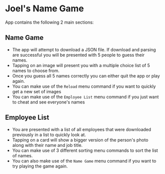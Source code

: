 # Joel's Name Game

App contains the following 2 main sections:

## Name Game ##
* The app will attempt to download a JSON file. If download and parsing are successful you will be presented with 5 people to guess their names.
* Tapping on an image will present you with a multiple choice list of 5 names to choose from.
* Once you guess all 5 names correctly you can either quit the app or play again.
* You can make use of the `Reload` menu command if you want to quickly get a new set of images
* You can make use of the `Employee List` menu command if you just want to cheat and see everyone's names

## Employee List ##
* You are presented with a list of all employees that were downloaded previously in a list to quickly look at.
* Tapping on a card will show a bigger version of the person's photo along with their name and job title.
* You can make use of 3 different sorting menu commands to sort the list of names.
* You can also make use of the `Name Game` menu command if you want to try playing the game again.